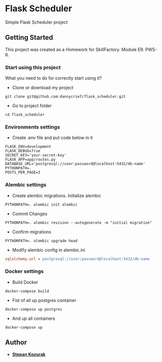# Flask Scheduler

Simple Flask Scheduler project

## Getting Started

This project was created as a Homework for SkillFactory. Module E9. PWS-6. 

### Start using this project

What you need to do for correctly start using it?

* Clone or download my project
```commandline
git clone git@github.com:dannycrief/flask_scheduler.git
```

* Go to project folder
```
cd flask_scheduler
```
### Environments settings
* Create .env file and put code below in it
```.env
FLASK_ENV=development
FLASK_DEBUG=True
SECRET_KEY='your-secret-key'
FLASK_APP=app/routes.py
DATABASE_URL='postgresql://user:password@localhost:5432/db-name'
PYTHONPATH=.
POSTS_PER_PAGE=3
```
### Alembic settings
* Create alembic migrations. Initialize alembic
```commandline
PYTHONPATH=. alembic init alembic
```
* Commit Changes
```commandline
PYTHONPATH=. alembic revision --autogenerate -m "initial migration" 
```
* Confirm migrations
```commandline
PYTHONPATH=. alembic upgrade head
```
* Modify alembic config in alembic.ini
```ini
sqlalchemy.url = postgresql://user:password@localhost:5432/db-name
```

### Docker settings

* Build Docker
```commandline
docker-compose build
```

* Fist of all up postgres container
```commandline
docker-compose up postgres
```

* And up all containers
```commandline
docker-compose up
```

## Author

* **[Stepan Kozurak](https://www.linkedin.com/in/stepan-kozurak-77485b16b/)**
